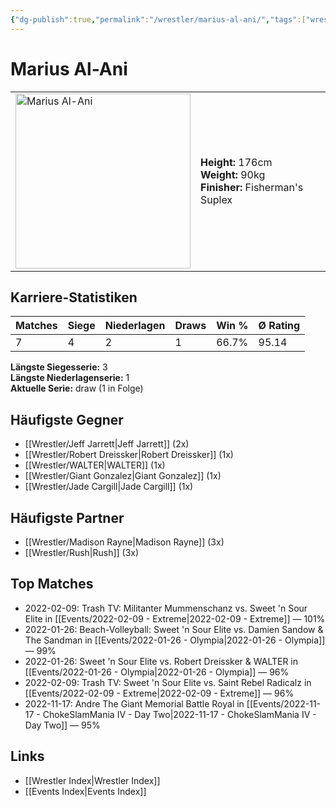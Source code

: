 ```yaml
---
{"dg-publish":true,"permalink":"/wrestler/marius-al-ani/","tags":["wrestler"],"noteIcon":"","created":"2025-08-11T09:33:20.007+02:00"}
---
```



# Marius Al-Ani

<table>
<tr>
<td><img src="Marius Al-Ani.png" width="280" alt="Marius Al-Ani"></td>
<td>
<b>Height:</b> 176cm<br>
<b>Weight:</b> 90kg<br>
<b>Finisher:</b> Fisherman's Suplex<br>
</td>
</tr>
</table>

## Karriere-Statistiken

| Matches | Siege | Niederlagen | Draws | Win % | Ø Rating |
|---------|-------|-------------|-------|-------|-----------|
| 7 | 4 | 2 | 1 | 66.7% | 95.14 |

**Längste Siegesserie:** 3<br>**Längste Niederlagenserie:** 1<br>**Aktuelle Serie:** draw (1 in Folge)


## Häufigste Gegner
- [[Wrestler/Jeff Jarrett\|Jeff Jarrett]] (2x)
- [[Wrestler/Robert Dreissker\|Robert Dreissker]] (1x)
- [[Wrestler/WALTER\|WALTER]] (1x)
- [[Wrestler/Giant Gonzalez\|Giant Gonzalez]] (1x)
- [[Wrestler/Jade Cargill\|Jade Cargill]] (1x)

## Häufigste Partner
- [[Wrestler/Madison Rayne\|Madison Rayne]] (3x)
- [[Wrestler/Rush\|Rush]] (3x)

## Top Matches
- 2022-02-09: Trash TV: Militanter Mummenschanz vs. Sweet 'n Sour Elite in [[Events/2022-02-09 - Extreme\|2022-02-09 - Extreme]] — 101%
- 2022-01-26: Beach-Volleyball: Sweet 'n Sour Elite vs. Damien Sandow & The Sandman in [[Events/2022-01-26 - Olympia\|2022-01-26 - Olympia]] — 99%
- 2022-01-26: Sweet 'n Sour Elite vs. Robert Dreissker & WALTER in [[Events/2022-01-26 - Olympia\|2022-01-26 - Olympia]] — 96%
- 2022-02-09: Trash TV: Sweet 'n Sour Elite vs. Saint Rebel Radicalz in [[Events/2022-02-09 - Extreme\|2022-02-09 - Extreme]] — 96%
- 2022-11-17: Andre The Giant Memorial Battle Royal in [[Events/2022-11-17 - ChokeSlamMania IV - Day Two\|2022-11-17 - ChokeSlamMania IV - Day Two]] — 95%

## Links
- [[Wrestler Index\|Wrestler Index]]
- [[Events Index\|Events Index]]
